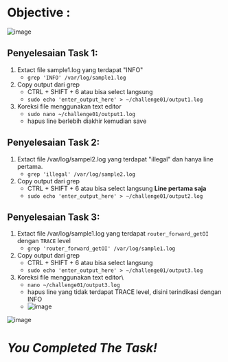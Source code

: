 # Objective :
![image](https://github.com/diotriandika/learn-networking/assets/109568349/23f839a3-4899-42b0-8379-4906e736fa23)
## Penyelesaian Task 1:
1. Extact file sample1.log yang terdapat "INFO"
   - `grep 'INFO' /var/log/sample1.log`
2. Copy output dari grep
   - CTRL + SHIFT + 6 atau bisa select langsung
   - `sudo echo 'enter_output_here' > ~/challenge01/output1.log`
3. Koreksi file menggunakan text editor
   - `sudo nano ~/challenge01/output1.log`
   - hapus line berlebih diakhir kemudian save
## Penyelesaian Task 2:
1. Extact file /var/log/sampel2.log yang terdapat "illegal" dan hanya line pertama.
   - `grep 'illegal' /var/log/sample2.log`
2. Copy output dari grep
   - CTRL + SHIFT + 6 atau bisa select langsung **Line pertama saja**
   - `sudo echo 'enter_output_here' > ~/challenge01/output2.log`
## Penyelesaian Task 3: 
1. Extact file /var/log/sample1.log yang terdapat `router_forward_getOI` dengan `TRACE` level
   -  `grep 'router_forward_getOI' /var/log/sample1.log`
2. Copy output dari grep
   - CTRL + SHIFT + 6 atau bisa select langsung
   - `sudo echo 'enter_output_here' > ~/challenge01/output3.log`
3. Koreksi file menggunakan text editor\
   - `nano ~/challenge01/output3.log`
   - hapus line yang tidak terdapat TRACE level, disini terindikasi dengan INFO
   - ![image](https://github.com/diotriandika/learn-networking/assets/109568349/8492ec85-1d43-4dbd-822e-66db5cfde8c7)

![image](https://github.com/diotriandika/learn-networking/assets/109568349/5639e1ec-cd15-4b88-b7da-814e0b400ad8)
# **_You Completed The Task!_**
